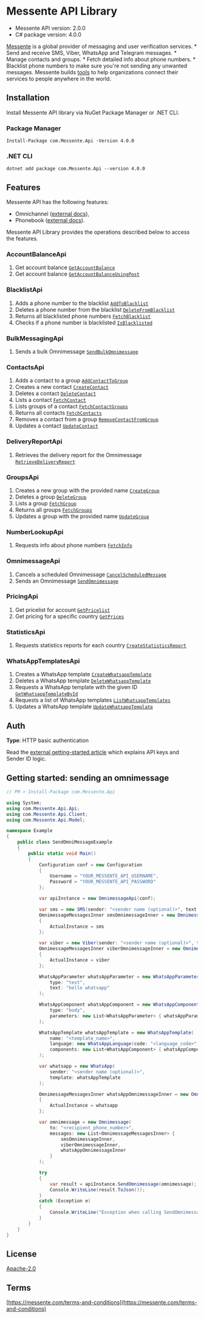 # Messente API Library

- Messente API version: 2.0.0
- C# package version: 4.0.0

[Messente](https://messente.com) is a global provider of messaging and user verification services.  * Send and receive SMS, Viber, WhatsApp and Telegram messages. * Manage contacts and groups. * Fetch detailed info about phone numbers. * Blacklist phone numbers to make sure you&#39;re not sending any unwanted messages.  Messente builds [tools](https://messente.com/documentation) to help organizations connect their services to people anywhere in the world.

## Installation

Install Messente API library via NuGet Package Manager or .NET CLI.

### Package Manager

`Install-Package com.Messente.Api -Version 4.0.0`

### .NET CLI

`dotnet add package com.Messente.Api --version 4.0.0`

## Features

Messente API has the following features:

- Omnichannel ([external docs](https://messente.com/documentation/omnichannel-api)),
- Phonebook ([external docs](https://messente.com/documentation/phonebook-api)).

Messente API Library provides the operations described below to access the features.

### AccountBalanceApi

1. Get account balance [`GetAccountBalance`](docs/AccountBalanceApi.md#getaccountbalance)
1. Get account balance [`GetAccountBalanceUsingPost`](docs/AccountBalanceApi.md#getaccountbalanceusingpost)

### BlacklistApi

1. Adds a phone number to the blacklist [`AddToBlacklist`](docs/BlacklistApi.md#addtoblacklist)
1. Deletes a phone number from the blacklist [`DeleteFromBlacklist`](docs/BlacklistApi.md#deletefromblacklist)
1. Returns all blacklisted phone numbers [`FetchBlacklist`](docs/BlacklistApi.md#fetchblacklist)
1. Checks if a phone number is blacklisted [`IsBlacklisted`](docs/BlacklistApi.md#isblacklisted)

### BulkMessagingApi

1. Sends a bulk Omnimessage [`SendBulkOmnimessage`](docs/BulkMessagingApi.md#sendbulkomnimessage)

### ContactsApi

1. Adds a contact to a group [`AddContactToGroup`](docs/ContactsApi.md#addcontacttogroup)
1. Creates a new contact [`CreateContact`](docs/ContactsApi.md#createcontact)
1. Deletes a contact [`DeleteContact`](docs/ContactsApi.md#deletecontact)
1. Lists a contact [`FetchContact`](docs/ContactsApi.md#fetchcontact)
1. Lists groups of a contact [`FetchContactGroups`](docs/ContactsApi.md#fetchcontactgroups)
1. Returns all contacts [`FetchContacts`](docs/ContactsApi.md#fetchcontacts)
1. Removes a contact from a group [`RemoveContactFromGroup`](docs/ContactsApi.md#removecontactfromgroup)
1. Updates a contact [`UpdateContact`](docs/ContactsApi.md#updatecontact)

### DeliveryReportApi

1. Retrieves the delivery report for the Omnimessage [`RetrieveDeliveryReport`](docs/DeliveryReportApi.md#retrievedeliveryreport)

### GroupsApi

1. Creates a new group with the provided name [`CreateGroup`](docs/GroupsApi.md#creategroup)
1. Deletes a group [`DeleteGroup`](docs/GroupsApi.md#deletegroup)
1. Lists a group [`FetchGroup`](docs/GroupsApi.md#fetchgroup)
1. Returns all groups [`FetchGroups`](docs/GroupsApi.md#fetchgroups)
1. Updates a group with the provided name [`UpdateGroup`](docs/GroupsApi.md#updategroup)

### NumberLookupApi

1. Requests info about phone numbers [`FetchInfo`](docs/NumberLookupApi.md#fetchinfo)

### OmnimessageApi

1. Cancels a scheduled Omnimessage [`CancelScheduledMessage`](docs/OmnimessageApi.md#cancelscheduledmessage)
1. Sends an Omnimessage [`SendOmnimessage`](docs/OmnimessageApi.md#sendomnimessage)

### PricingApi

1. Get pricelist for account [`GetPricelist`](docs/PricingApi.md#getpricelist)
1. Get pricing for a specific country [`GetPrices`](docs/PricingApi.md#getprices)

### StatisticsApi

1. Requests statistics reports for each country [`CreateStatisticsReport`](docs/StatisticsApi.md#createstatisticsreport)

### WhatsAppTemplatesApi

1. Creates a WhatsApp template [`CreateWhatsappTemplate`](docs/WhatsAppTemplatesApi.md#createwhatsapptemplate)
1. Deletes a WhatsApp template [`DeleteWhatsappTemplate`](docs/WhatsAppTemplatesApi.md#deletewhatsapptemplate)
1. Requests a WhatsApp template with the given ID [`GetWhatsappTemplateById`](docs/WhatsAppTemplatesApi.md#getwhatsapptemplatebyid)
1. Requests a list of WhatsApp templates [`ListWhatsappTemplates`](docs/WhatsAppTemplatesApi.md#listwhatsapptemplates)
1. Updates a WhatsApp template [`UpdateWhatsappTemplate`](docs/WhatsAppTemplatesApi.md#updatewhatsapptemplate)

## Auth

**Type**: HTTP basic authentication

Read the [external getting-started article](https://messente.com/documentation/getting-started) which explains API keys and Sender ID logic.

## Getting started: sending an omnimessage

```cs
// PM > Install-Package com.Messente.Api

using System;
using com.Messente.Api.Api;
using com.Messente.Api.Client;
using com.Messente.Api.Model;

namespace Example
{
    public class SendOmniMessageExample
    {
        public static void Main()
        {
            Configuration conf = new Configuration
            {
                Username = "YOUR_MESSENTE_API_USERNAME",
                Password = "YOUR_MESSENTE_API_PASSWORD"
            };

            var apiInstance = new OmnimessageApi(conf);

            var sms = new SMS(sender: "<sender name (optional)>", text: "Hello SMS!");
            OmnimessageMessagesInner smsOmnimessageInner = new OmnimessageMessagesInner(sms)
            {
                ActualInstance = sms
            };

            var viber = new Viber(sender: "<sender name (optional)>", text: "Hello viber!");
            OmnimessageMessagesInner viberOmnimessageInner = new OmnimessageMessagesInner(viber)
            {
                ActualInstance = viber
            };

            WhatsAppParameter whatsAppParameter = new WhatsAppParameter(
                type: "text",
                text: "hello whatsapp"
            );

            WhatsAppComponent whatsAppComponent = new WhatsAppComponent(
                type: "body",
                parameters: new List<WhatsAppParameter> { whatsAppParameter }
            );

            WhatsAppTemplate whatsAppTemplate = new WhatsAppTemplate(
                name: "<template_name>",
                language: new WhatsAppLanguage(code: "<language_code>"),
                components: new List<WhatsAppComponent> { whatsAppComponent }
            );

            var whatsapp = new WhatsApp(
                sender: "<sender name (optional)>",
                template: whatsAppTemplate
            );

            OmnimessageMessagesInner whatsAppOmnimessageInner = new OmnimessageMessagesInner(whatsapp)
            {
                ActualInstance = whatsapp
            };

            var omnimessage = new Omnimessage(
                to: "<recipient_phone_number>",
                messages: new List<OmnimessageMessagesInner> {
                    smsOmnimessageInner,
                    viberOmnimessageInner,
                    whatsAppOmnimessageInner
                }
            );

            try
            {
                var result = apiInstance.SendOmnimessage(omnimessage);
                Console.WriteLine(result.ToJson());
            }
            catch (Exception e)
            {
                Console.WriteLine("Exception when calling SendOmnimessage: " + e.Message);
            }
        }
    }
}

```

## License

[Apache-2.0](http://www.apache.org/licenses/LICENSE-2.0.html)

## Terms

[https://messente.com/terms-and-conditions](https://messente.com/terms-and-conditions)
